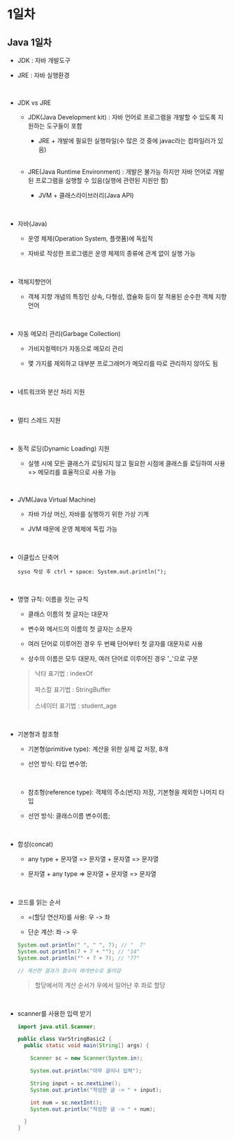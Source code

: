 # 1일차

## Java 1일차

- JDK : 자바 개발도구

- JRE : 자바 실행환경

<br />

- JDK vs JRE

  - JDK(Java Development kit) : 자바 언어로 프로그램을 개발할 수 있도록 지원하는 도구들이 포함

    - JRE + 개발에 필요한 실행파일(수 많은 것 중에 javac라는 컴파일러가 있음)

  <br />

  - JRE(Java Runtime Environment) : 개발은 불가능 하지만 자바 언어로 개발된 프로그램을 실행할 수 있음(실행에 관련된 지원만 함)

    - JVM + 클래스라이브러리(Java API)

<br />

- 자바(Java)

  - 운영 체제(Operation System, 플랫폼)에 독립적

  - 자바로 작성한 프로그램은 운영 체제의 종류에 관계 없이 실행 가능

<br />

- 객체지향언어

  - 객체 지향 개념의 특징인 상속, 다형성, 캡슐화 등이 잘 적용된 순수한 객체 지향 언어

<br />

- 자동 메모리 관리(Garbage Collection)

  - 가비지컬렉터가 자동으로 메모리 관리

  - 몇 가지를 제외하고 대부분 프로그래머가 메모리를 따로 관리하지 않아도 됨

<br />

- 네트워크와 분산 처리 지원

<br />

- 멀티 스레드 지원

<br />

- 동적 로딩(Dynamic Loading) 지원

  - 실행 시에 모든 클래스가 로딩되지 않고 필요한 시점에 클래스를 로딩하여 사용 => 메모리를 효율적으로 사용 가능

<br />

- JVM(Java Virtual Machine)

  - 자바 가상 머신, 자바를 실행하기 위한 가상 기계

  - JVM 때문에 운영 체제에 독립 가능

<br />

- 이클립스 단축어

  ```
  syso 작성 후 ctrl + space: System.out.println(");
  ```

<br />

- 명명 규칙: 이름을 짓는 규칙

  - 클래스 이름의 첫 글자는 대문자

  - 변수와 메서드의 이름의 첫 글자는 소문자

  - 여러 단어로 이루어진 경우 두 번째 단어부터 첫 글자를 대문자로 사용

  - 상수의 이름은 모두 대문자, 여러 단어로 이루어진 경우 '\_'으로 구분

  > 낙타 표기법 : indexOf <br /><br />
  > 파스칼 표기법 : StringBuffer <br /><br />
  > 스네이터 표기법 : student_age

<br />

- 기본형과 참조형

  - 기본형(primitive type): 계산을 위한 실제 값 저장, 8개

  - 선언 방식: 타입 변수명;

  <br />

  - 참조형(reference type): 객체의 주소(번지) 저장, 기본형을 제외한 나머지 타입

  - 선언 방식: 클래스이름 변수이름;

<br />

- 합성(concat)

  - any type + 문자열 => 문자열 + 문자열 => 문자열

  - 문자열 + any type => 문자열 + 문자열 => 문자열

<br />

- 코드를 읽는 순서

  - =(할당 연산자)를 사용: 우 -> 좌

  - 단순 계산: 좌 -> 우

  ```java
  System.out.println(" ", " ", 7); // "  7"
  System.out.println(7 + 7 + ""); // "14"
  System.out.println("" + 7 + 7); // "77"

  // 계산한 결과가 함수의 매개변수로 들어감
  ```

  > 할당에서의 계산 순서가 우에서 일어난 후 좌로 할당

<br />

- scanner를 사용한 입력 받기

  ```java
  import java.util.Scanner;

  public class VarStringBasic2 {
    public static void main(String[] args) {

      Scanner sc = new Scanner(System.in);

      System.out.println("아무 글이나 입력");

      String input = sc.nextLine();
      System.out.println("작성한 글 -> " + input);

      int num = sc.nextInt();
      System.out.println("작성한 글 -> " + num);

    }
  }
  ```
